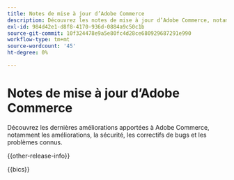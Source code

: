 ```yaml
---
title: Notes de mise à jour d’Adobe Commerce
description: Découvrez les notes de mise à jour d’Adobe Commerce, notamment les dernières fonctionnalités, améliorations et mises à jour de sécurité. Découvrez les correctifs de bugs, les problèmes connus et les conseils de mise à niveau.
exl-id: 984d42e1-d8f8-4170-936d-0884a9c50c1b
source-git-commit: 10f324478e9a5e80fc4d28ce680929687291e990
workflow-type: tm+mt
source-wordcount: '45'
ht-degree: 0%

---
```


# Notes de mise à jour d’Adobe Commerce

Découvrez les dernières améliorations apportées à Adobe Commerce, notamment les améliorations, la sécurité, les correctifs de bugs et les problèmes connus.

{{other-release-info}}

{{bics}}
